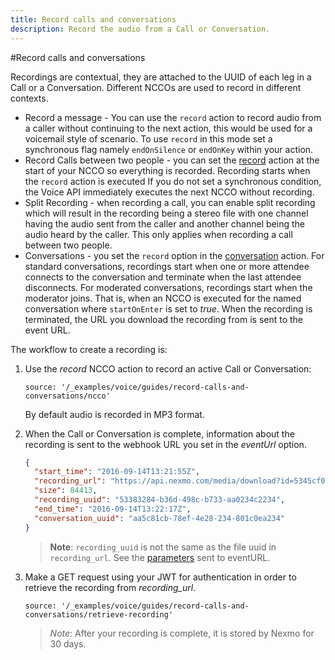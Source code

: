 ```yaml
---
title: Record calls and conversations
description: Record the audio from a Call or Conversation.
---
```


#Record calls and conversations

Recordings are contextual, they are attached to the UUID of each leg in a Call or a Conversation. Different NCCOs are used to record in different contexts.

* Record a message - You can use the `record` action to  record audio from a caller without continuing to the next action, this would be used for a voicemail style of scenario. To use `record` in this mode set a synchronous flag namely `endOnSilence` or `endOnKey` within your action.
* Record Calls between two people - you can set the [record](/voice/guides/ncco-reference#record) action at the start of your NCCO so everything is recorded. Recording starts when the `record` action is executed If you do not set a synchronous condition, the Voice API immediately executes the next NCCO without recording.
* Split Recording - when recording a call, you can enable split recording which will result in the recording being a stereo file with one channel having the audio sent from the caller and another channel being the audio heard by the caller. This only applies when recording a call between two people.
* Conversations - you set the `record` option in the [conversation](/voice/guides/ncco-reference#conversation) action. For standard conversations, recordings start when one or more attendee connects to the conversation and terminate when the last attendee disconnects. For moderated conversations, recordings start when the moderator joins. That is, when an NCCO is executed for the named conversation where `startOnEnter` is set to *true*. When the recording is terminated, the URL you download the recording from is sent to the event URL.

The workflow to create a recording is:

1. Use the *record* NCCO action to record an active Call or Conversation:

    ```tabbed_content
    source: '/_examples/voice/guides/record-calls-and-conversations/ncco'
    ```

    By default audio is recorded in MP3 format.

2. When the Call or Conversation is complete, information about the recording is sent to the webhook URL you set in the *eventUrl* option.

    ```json
    {
      "start_time": "2016-09-14T13:21:55Z",
      "recording_url": "https://api.nexmo.com/media/download?id=5345cf0-345c-34b3-a23b-ca6ccfe144b0",
      "size": 84413,
      "recording_uuid": "53383284-b36d-498c-b733-aa0234c2234",
      "end_time": "2016-09-14T13:22:17Z",
      "conversation_uuid": "aa5c81cb-78ef-4e28-234-801c0ea234"
    }
    ```


    > **Note**: `recording_uuid` is not the same as the file uuid in `recording_url`. See the [parameters](/api/voice#ccwebhook) sent to eventURL.

3. Make a GET request using your JWT for authentication in order to retrieve the recording from *recording_url*.

    ```tabbed_examples
    source: '/_examples/voice/guides/record-calls-and-conversations/retrieve-recording'
    ```

    > *Note*: After your recording is complete, it is stored by Nexmo for 30 days.

